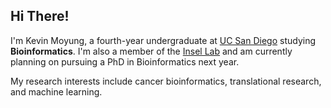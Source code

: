 ## Hi There!

I'm Kevin Moyung, a fourth-year undergraduate at [UC San Diego](http://ucsd.edu) studying **Bioinformatics**. I'm also a member of the [Insel Lab](http://insellab.ucsd.edu) and am currently planning on pursuing a PhD in Bioinformatics next year.

My research interests include cancer bioinformatics, translational research, and machine learning.




